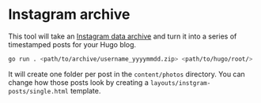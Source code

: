 # Instagram archive

This tool will take an [Instagram data archive](https://help.instagram.com/181231772500920) and turn it into a series of timestamped posts for your Hugo blog.

```sh
go run . <path/to/archive/username_yyyymmdd.zip> <path/to/hugo/root/>
```

It will create one folder per post in the `content/photos` directory. You can change how those posts look by creating a `layouts/instgram-posts/single.html` template.
